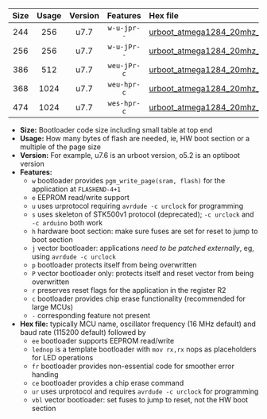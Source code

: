 |Size|Usage|Version|Features|Hex file|
|:-:|:-:|:-:|:-:|:--|
|244|256|u7.7|`w-u-jpr--`|[urboot_atmega1284_20mhz_500000bps_lednop_ur_vbl.hex](https://raw.githubusercontent.com/stefanrueger/urboot.hex/main/mcus/atmega1284/fcpu_20mhz/500000_bps/urboot_atmega1284_20mhz_500000bps_lednop_ur_vbl.hex)|
|256|256|u7.7|`w-u-jPr--`|[urboot_atmega1284_20mhz_500000bps_ur_vbl.hex](https://raw.githubusercontent.com/stefanrueger/urboot.hex/main/mcus/atmega1284/fcpu_20mhz/500000_bps/urboot_atmega1284_20mhz_500000bps_ur_vbl.hex)|
|386|512|u7.7|`weu-jPr-c`|[urboot_atmega1284_20mhz_500000bps_ee_lednop_fr_ce_ur_vbl.hex](https://raw.githubusercontent.com/stefanrueger/urboot.hex/main/mcus/atmega1284/fcpu_20mhz/500000_bps/urboot_atmega1284_20mhz_500000bps_ee_lednop_fr_ce_ur_vbl.hex)|
|368|1024|u7.7|`weu-hpr-c`|[urboot_atmega1284_20mhz_500000bps_ee_lednop_fr_ce_ur.hex](https://raw.githubusercontent.com/stefanrueger/urboot.hex/main/mcus/atmega1284/fcpu_20mhz/500000_bps/urboot_atmega1284_20mhz_500000bps_ee_lednop_fr_ce_ur.hex)|
|474|1024|u7.7|`wes-hpr-c`|[urboot_atmega1284_20mhz_500000bps_ee_lednop_fr_ce.hex](https://raw.githubusercontent.com/stefanrueger/urboot.hex/main/mcus/atmega1284/fcpu_20mhz/500000_bps/urboot_atmega1284_20mhz_500000bps_ee_lednop_fr_ce.hex)|

- **Size:** Bootloader code size including small table at top end
- **Usage:** How many bytes of flash are needed, ie, HW boot section or a multiple of the page size
- **Version:** For example, u7.6 is an urboot version, o5.2 is an optiboot version
- **Features:**
  + `w` bootloader provides `pgm_write_page(sram, flash)` for the application at `FLASHEND-4+1`
  + `e` EEPROM read/write support
  + `u` uses urprotocol requiring `avrdude -c urclock` for programming
  + `s` uses skeleton of STK500v1 protocol (deprecated); `-c urclock` and `-c arduino` both work
  + `h` hardware boot section: make sure fuses are set for reset to jump to boot section
  + `j` vector bootloader: applications *need to be patched externally*, eg, using `avrdude -c urclock`
  + `p` bootloader protects itself from being overwritten
  + `P` vector bootloader only: protects itself and reset vector from being overwritten
  + `r` preserves reset flags for the application in the register R2
  + `c` bootloader provides chip erase functionality (recommended for large MCUs)
  + `-` corresponding feature not present
- **Hex file:** typically MCU name, oscillator frequency (16 MHz default) and baud rate (115200 default) followed by
  + `ee` bootloader supports EEPROM read/write
  + `lednop` is a template bootloader with `mov rx,rx` nops as placeholders for LED operations
  + `fr` bootloader provides non-essential code for smoother error handing
  + `ce` bootloader provides a chip erase command
  + `ur` uses urprotocol and requires `avrdude -c urclock` for programming
  + `vbl` vector bootloader: set fuses to jump to reset, not the HW boot section
